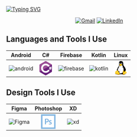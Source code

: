 
[![Typing SVG](https://readme-typing-svg.herokuapp.com?font=Shantell+Sans&weight=900&size=25&duration=4000&pause=800&color=767676&background=FFFCF900&center=true&vCenter=true&width=440&height=80&lines=Hi%2C+I'm+Android+Developer+%F0%9F%91%8B)](https://git.io/typing-svg)

<p align="center">
	<a href="mailto:ulas.ceri@outlook.com"><img src="https://cdn-icons-png.flaticon.com/512/1363/1363019.png" alt="Gmail" width = "60" hight = "60"/></a>
	<a href="https://www.linkedin.com/in/ulasceri/"><img src="https://cdn-icons-png.flaticon.com/512/2504/2504799.png" alt="LinkedIn" width = "60" hight = "60"/></a>
	
</p>

<h2 align="left">Languages and Tools I Use</h2>

| Android | C# | Firebase | Kotlin | Linux |
| :-: | :-: | :-: | :-: | :-: |
|<img align="center" src="https://developer.android.com/images/logos/android.svg" alt="android" width="40" height="40"/>|<img align="center" src="https://raw.githubusercontent.com/devicons/devicon/master/icons/csharp/csharp-original.svg" alt="csharp" width="40" height="40"/>|<img align="center" src="https://www.vectorlogo.zone/logos/firebase/firebase-icon.svg" alt="firebase" width="40" height="40"/>|<img align="center" src="https://www.vectorlogo.zone/logos/kotlinlang/kotlinlang-icon.svg" alt="kotlin" width="40" height="40"/>|<img align="center" src="https://raw.githubusercontent.com/devicons/devicon/master/icons/linux/linux-original.svg" alt="linux" width="40" height="40"/>|

<h2 align="left">Design Tools I Use</h2>

| Figma | Photoshop | XD |
| :-: | :-: | :-: |
|<img align="center" src="https://www.vectorlogo.zone/logos/figma/figma-ar21.svg" alt="Figma" width="40" height="40"/>|<img align="center" src="https://raw.githubusercontent.com/devicons/devicon/master/icons/photoshop/photoshop-line.svg" alt="photoshop" width="40" height="40"/>|<img align="center" src="https://cdn.worldvectorlogo.com/logos/adobe-xd.svg" alt="xd" width="40" height="40"/>|

